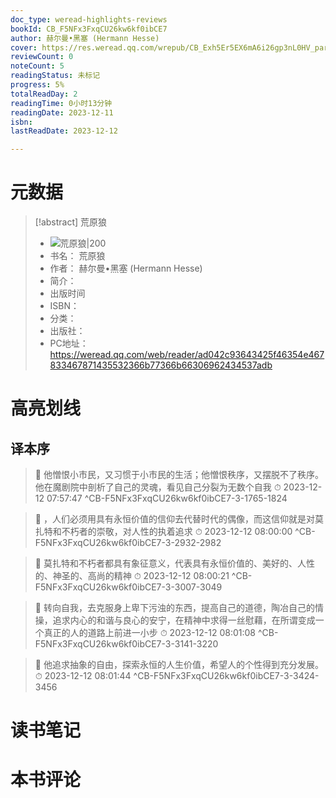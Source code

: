 ```yaml
---
doc_type: weread-highlights-reviews
bookId: CB_F5NFx3FxqCU26kw6kf0ibCE7
author: 赫尔曼•黑塞 (Hermann Hesse)
cover: https://res.weread.qq.com/wrepub/CB_Exh5Er5EX6mA6i26gp3nL0HV_parsecover
reviewCount: 0
noteCount: 5
readingStatus: 未标记
progress: 5%
totalReadDay: 2
readingTime: 0小时13分钟
readingDate: 2023-12-11
isbn: 
lastReadDate: 2023-12-12

---
```

# 元数据
> [!abstract] 荒原狼
> - ![ 荒原狼|200](https://res.weread.qq.com/wrepub/CB_Exh5Er5EX6mA6i26gp3nL0HV_parsecover)
> - 书名： 荒原狼
> - 作者： 赫尔曼•黑塞 (Hermann Hesse)
> - 简介： 
> - 出版时间 
> - ISBN： 
> - 分类： 
> - 出版社： 
> - PC地址：https://weread.qq.com/web/reader/ad042c93643425f46354e467833467871435532366b77366b66306962434537adb

# 高亮划线

## 译本序

> 📌 他憎恨小市民，又习惯于小市民的生活；他憎恨秩序，又摆脱不了秩序。他在魔剧院中剖析了自己的灵魂，看见自己分裂为无数个自我 
> ⏱ 2023-12-12 07:57:47 ^CB-F5NFx3FxqCU26kw6kf0ibCE7-3-1765-1824

> 📌 ，人们必须用具有永恒价值的信仰去代替时代的偶像，而这信仰就是对莫扎特和不朽者的崇敬，对人性的执着追求 
> ⏱ 2023-12-12 08:00:00 ^CB-F5NFx3FxqCU26kw6kf0ibCE7-3-2932-2982

> 📌 莫扎特和不朽者都具有象征意义，代表具有永恒价值的、美好的、人性的、神圣的、高尚的精神 
> ⏱ 2023-12-12 08:00:21 ^CB-F5NFx3FxqCU26kw6kf0ibCE7-3-3007-3049

> 📌 转向自我，去克服身上卑下污浊的东西，提高自己的道德，陶冶自己的情操，追求内心的和谐与良心的安宁，在精神中求得一丝慰藉，在所谓变成一个真正的人的道路上前进一小步 
> ⏱ 2023-12-12 08:01:08 ^CB-F5NFx3FxqCU26kw6kf0ibCE7-3-3141-3220

> 📌 他追求抽象的自由，探索永恒的人生价值，希望人的个性得到充分发展。 
> ⏱ 2023-12-12 08:01:44 ^CB-F5NFx3FxqCU26kw6kf0ibCE7-3-3424-3456

# 读书笔记

# 本书评论
